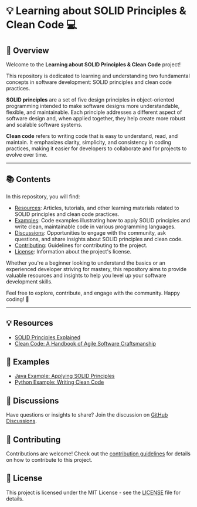 # 💡 Learning about SOLID Principles & Clean Code 💻

## 🌟 Overview
Welcome to the **Learning about SOLID Principles & Clean Code** project!

This repository is dedicated to learning and understanding two fundamental concepts in software development: SOLID principles and clean code practices.

**SOLID principles** are a set of five design principles in object-oriented programming intended to make software designs more understandable, flexible, and maintainable. Each principle addresses a different aspect of software design and, when applied together, they help create more robust and scalable software systems.

**Clean code** refers to writing code that is easy to understand, read, and maintain. It emphasizes clarity, simplicity, and consistency in coding practices, making it easier for developers to collaborate and for projects to evolve over time.

---

## 📚 Contents
In this repository, you will find:

- [Resources](#resources): Articles, tutorials, and other learning materials related to SOLID principles and clean code practices.
- [Examples](#examples): Code examples illustrating how to apply SOLID principles and write clean, maintainable code in various programming languages.
- [Discussions](#discussions): Opportunities to engage with the community, ask questions, and share insights about SOLID principles and clean code.
- [Contributing](#contributing): Guidelines for contributing to the project.
- [License](#license): Information about the project's license.

Whether you're a beginner looking to understand the basics or an experienced developer striving for mastery, this repository aims to provide valuable resources and insights to help you level up your software development skills.

Feel free to explore, contribute, and engage with the community. Happy coding! 🚀

---

## 💡 Resources
- [SOLID Principles Explained](https://www.freecodecamp.org/news/solid-principles-explained-in-plain-english/)
- [Clean Code: A Handbook of Agile Software Craftsmanship](https://www.amazon.com/Clean-Code-Handbook-Software-Craftsmanship/dp/0132350882)

## 📝 Examples
- [Java Example: Applying SOLID Principles](https://github.com/john-doe/solid-java-example)
- [Python Example: Writing Clean Code](https://github.com/jane-doe/clean-python-code)

## 💬 Discussions
Have questions or insights to share? Join the discussion on [GitHub Discussions](https://github.com/your-username/your-repository-name/discussions).

## 🤝 Contributing
Contributions are welcome! Check out the [contribution guidelines](CONTRIBUTING.md) for details on how to contribute to this project.

## 📄 License
This project is licensed under the MIT License - see the [LICENSE](LICENSE) file for details.
